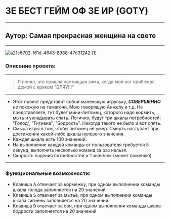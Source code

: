 # ЗЕ БЕСТ ГЕЙМ ОФ ЗЕ ИР (GOTY)
-----
## Аутор: Самая прекрасная женщина на свете
-----
![a21c6702-f61d-4643-8988-47d31242 (1)](https://github.com/drdSchwarzenMagie/tamagoch/assets/159145295/5c8d177e-4455-482f-b802-8ddeb648568c)
### Описание проекта:
----
> Я понял, что пришла настоящая зима, когда мой кот прибежал домой с криком "БЛЯУ!!!"
-----
* Этот проект представит собой маленькую игрульку, ***СОВЕРШЕННО*** не похожую на тамагочи, Мою говорящую Анжелу и т.д. Не представляете, тут будет мини-питомец, которого надо кормить, мыть и укладывать спать. 
  Логично, будут три шкалы потребностей: "Голод", "Гигиена", "Бодрость". Никогда такого не было и вот опять.
* Смысл игры в том, чтобы питомец не умер. Смерть наступает при достижении какой-либо шкалы нулевого значения.
* Каждая шкала есть 100 значений.
* На выполнение каждой команды от пользователя требуется 5 секунд, выполнять несколько команд за раз нельзя.
* Скорость падения потребностей = 1 знач/сек (может поменяю)
----
### Функциональные возможности:
* Клавиша <kbd>A</kbd> отвечает за кормежку, при одном выполнении команды шкала голода заполняется на 20 значений
* Клавиша <kbd>S</kbd> отвечает за мытьё, при одном выполнении команды шкала гигиены заполняется на 20 значений
* Клавиша <kbd>D</kbd> отвечает за сон, при одном выполнении команды шкала бодрости заполняется на 20 значений
